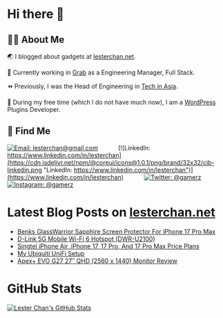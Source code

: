 # Hi there 👋

## 👨‍💻 About Me

🌏 I blogged about gadgets at [lesterchan.net](https://lesterchan.net).

🥞 Currently working in [Grab](https://grab.com) as a Engineering Manager, Full Stack.

⏪ Previously, I was the Head of Engineering in [Tech in Asia](https://www.techinasia.com).

🔌 During my free time (which I do not have much now), I am a [WordPress](https://wordpress.org) Plugins Developer.

## 🔎 Find Me

[![Email: lesterchan@gmail.com](https://cdn.jsdelivr.net/npm/@coreui/icons@1.0.1/png/brand/32x32/cib-gmail.png "Email: lesterchan@gmail.com")](mailto:lesterchan@gmail.com)
&nbsp;&nbsp;&nbsp;&nbsp;&nbsp;&nbsp;&nbsp;&nbsp;&nbsp;&nbsp;
[![LinkedIn: https://www.linkedin.com/in/lesterchan](https://cdn.jsdelivr.net/npm/@coreui/icons@1.0.1/png/brand/32x32/cib-linkedin.png "LinkedIn: https://www.linkedin.com/in/lesterchan")](https://www.linkedin.com/in/lesterchan)
&nbsp;&nbsp;&nbsp;&nbsp;&nbsp;&nbsp;&nbsp;&nbsp;&nbsp;&nbsp;
[![Twitter: @gamerz](https://cdn.jsdelivr.net/npm/@coreui/icons@1.0.1/png/brand/32x32/cib-twitter.png "Twitter: @gamerz")](https://twitter.com/gamerz)
&nbsp;&nbsp;&nbsp;&nbsp;&nbsp;&nbsp;&nbsp;&nbsp;&nbsp;&nbsp;
[![Instagram: @gamerz](https://cdn.jsdelivr.net/npm/@coreui/icons@1.0.1/png/brand/32x32/cib-instagram.png "Instagram: @gamerz")](https://instagram.com/gamerz)

# Latest Blog Posts on [lesterchan.net](https://lesterchan.net)

<!-- BLOG-POST-LIST:START -->
- [Benks GlassWarrior Sapphire Screen Protector For iPhone 17 Pro Max](https://lesterchan.net/blog/2025/09/20/benks-glasswarrior-sapphire-screen-protector-for-iphone-17-pro-max/)
- [D-Link 5G Mobile Wi-Fi 6 Hotspot &lpar;DWR-U2100&rpar;](https://lesterchan.net/blog/2025/09/18/d-link-5g-mobile-wi-fi-6-hotspot-dwr-u2100/)
- [Singtel iPhone Air, iPhone 17, 17 Pro, And 17 Pro Max Price Plans](https://lesterchan.net/blog/2025/09/12/singtel-iphone-air-iphone-17-17-pro-and-17-pro-max-price-plans/)
- [My Ubiquiti UniFi Setup](https://lesterchan.net/blog/2025/09/08/my-ubiquiti-unifi-setup/)
- [Apex+ EVO G27 27″ QHD &lpar;2560 x 1440&rpar; Monitor Review](https://lesterchan.net/blog/2025/09/01/apex-evo-g27-27-qhd-2560-x-1440-monitor-review/)
<!-- BLOG-POST-LIST:END -->

# GitHub Stats

[![Lester Chan's GitHub Stats](https://github-readme-stats.vercel.app/api?username=lesterchan&show_icons=true&theme=transparent&private=true&include_all_commits=true "Lester Chan's GitHub Stats")](https://github.com/lesterchan)

